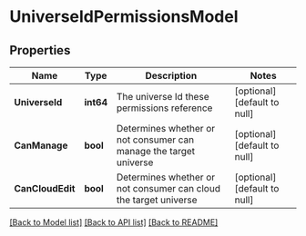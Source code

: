 # UniverseIdPermissionsModel

## Properties
Name | Type | Description | Notes
------------ | ------------- | ------------- | -------------
**UniverseId** | **int64** | The universe Id these permissions reference | [optional] [default to null]
**CanManage** | **bool** | Determines whether or not consumer can manage the target universe | [optional] [default to null]
**CanCloudEdit** | **bool** | Determines whether or not consumer can cloud the target universe | [optional] [default to null]

[[Back to Model list]](../README.md#documentation-for-models) [[Back to API list]](../README.md#documentation-for-api-endpoints) [[Back to README]](../README.md)


